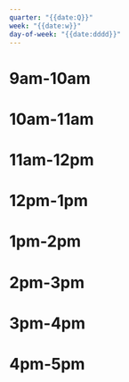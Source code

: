 ```yaml
---
quarter: "{{date:Q}}"
week: "{{date:w}}"
day-of-week: "{{date:dddd}}"
---
```

# 9am-10am

# 10am-11am

# 11am-12pm

# 12pm-1pm

# 1pm-2pm

# 2pm-3pm

# 3pm-4pm

# 4pm-5pm
